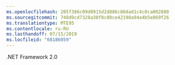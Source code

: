 ```yaml
---
ms.openlocfilehash: 205f386c09d0915d2d886c80dad1c4c8ca002888
ms.sourcegitcommit: 748d9cd7328a30f8c80ce42198a94a4b5e869f26
ms.translationtype: MTE95
ms.contentlocale: ru-RU
ms.lasthandoff: 07/15/2019
ms.locfileid: "68186059"
---
```

.NET Framework 2.0